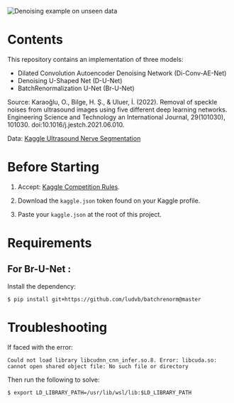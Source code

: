 ![Denoising example on unseen data](https://drive.google.com/uc?id=1gsppC5icp9r_g6latkOu4ta5nuNk9VI7)

# Contents
This repository contains an implementation of three models:
- Dilated Convolution Autoencoder Denoising Network (Di-Conv-AE-Net)
- Denoising U-Shaped Net (D-U-Net)
- BatchRenormalization U-Net (Br-U-Net)

Source: Karaoğlu, O., Bilge, H. Ş., & Uluer, İ. (2022). Removal of speckle noises from ultrasound images using five different deep learning networks. Engineering Science and Technology an International Journal, 29(101030), 101030. doi:10.1016/j.jestch.2021.06.010.

Data: 
[Kaggle Ultrasound Nerve Segmentation](https://www.kaggle.com/competitions/ultrasound-nerve-segmentation/code)


# Before Starting
1. Accept: [Kaggle Competition Rules](https://www.kaggle.com/competitions/ultrasound-nerve-segmentation/rules).

2. Download the `kaggle.json` token found on your Kaggle profile.

3. Paste your `kaggle.json` at the root of this project.

# Requirements
## For Br-U-Net :
Install the dependency:
```
$ pip install git+https://github.com/ludvb/batchrenorm@master
```

# Troubleshooting
If faced with the error:
```
Could not load library libcudnn_cnn_infer.so.8. Error: libcuda.so: cannot open shared object file: No such file or directory
```
Then run the following to solve:
```
$ export LD_LIBRARY_PATH=/usr/lib/wsl/lib:$LD_LIBRARY_PATH
```